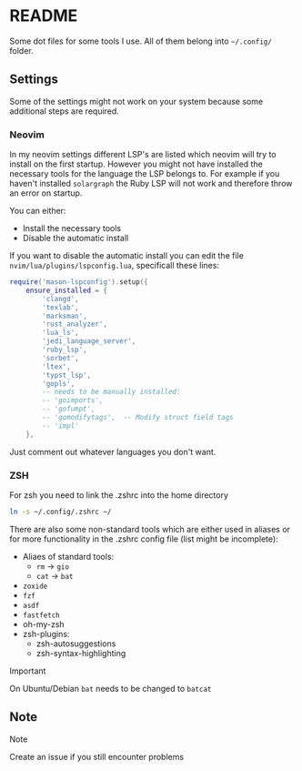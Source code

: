 # README

Some dot files for some tools I use. All of them belong into `~/.config/` folder.

## Settings

Some of the settings might not work on your system because some additional steps are required. 

### Neovim

In my neovim settings different LSP's are listed which neovim will try to install on the first startup. However you might not have installed the necessary tools for the language the LSP belongs to. For example if you haven't installed `solargraph` the Ruby LSP will not work and therefore throw an error on startup.

You can either:
- Install the necessary tools
- Disable the automatic install

If you want to disable the automatic install you can edit the file `nvim/lua/plugins/lspconfig.lua`, specificall these lines:

```lua
require('mason-lspconfig').setup({
	ensure_installed = {
		'clangd',
		'texlab',
		'marksman',
		'rust_analyzer',
		'lua_ls',
		'jedi_language_server',
		'ruby_lsp',
		'sorbet',
		'ltex',
		'typst_lsp',
		'gopls',
		-- needs to be manually installed: 
		-- 'goimports',
		-- 'gofumpt',
		-- 'gomodifytags',  -- Modify struct field tags
		-- 'impl'
	},
```

Just comment out whatever languages you don't want.


### ZSH

For zsh you need to link the .zshrc into the home directory
```bash
ln -s ~/.config/.zshrc ~/
```

There are also some non-standard tools which are either used in aliases or for more functionality in the .zshrc config file (list might be incomplete):

- Aliaes of standard tools:
  - `rm` -> `gio`
  - `cat` -> `bat` 
- `zoxide`
- `fzf`
- `asdf`
- `fastfetch`
- oh-my-zsh
- zsh-plugins:
  - zsh-autosuggestions
  - zsh-syntax-highlighting

> [!IMPORTANT]
> On Ubuntu/Debian `bat` needs to be changed to `batcat`


## Note

> [!NOTE]
> Create an issue if you still encounter problems
